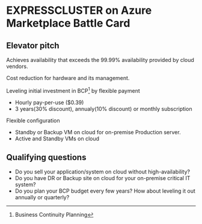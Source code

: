 # EXPRESSCLUSTER on Azure Marketplace Battle Card

## Elevator pitch

Achieves availability that exceeds the 99.99% availability provided by cloud vendors.

Cost reduction for hardware and its management.

Leveling initial investment in BCP[^1] by flexible payment

- Hourly pay-per-use ($0.39)
- 3 years(30% discount), annualy(10% discount) or monthly subscription

Flexible configuration

- Standby or Backup VM on cloud for on-premise Production server.
- Active and Standby VMs on cloud

## Qualifying questions

- Do you sell your application/system on cloud without high-availability?
- Do you have DR or Backup site on cloud for your on-premise critical IT system?
- Do you plan your BCP budget every few years? How about leveling it out annually or quarterly?

[^1]: Business Continuity Planning
